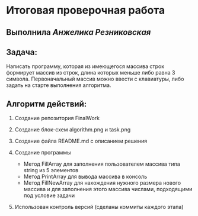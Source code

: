 # Итоговая проверочная работа

## Выполнила _Анжелика Резниковская_

## Задача: 
Написать программу, которая из имеющегося массива строк формирует массив из строк, длина которых меньше либо равна 3 символа. Первоначальный массив можно ввести с клавиатуры, либо задать на старте выполнения алгоритма. 

## Алгоритм действий:

1. Создание репозитория FinalWork 
2. Создание блок-схем algorithm.png и task.png 
3. Создание файла README.md с описанием решения
4. Создание программы
    * Метод FillArray для заполнения пользователем массива типа string из 5 элементов
    * Метод PrintArray для вывода массива в консоль 
    * Метод FillNewArray для нахождения нужного размера нового массива и для заполнения этого массива числами, подходящими под условие задачи
    

5. Использован контроль версий (сделаны коммиты каждого этапа)




